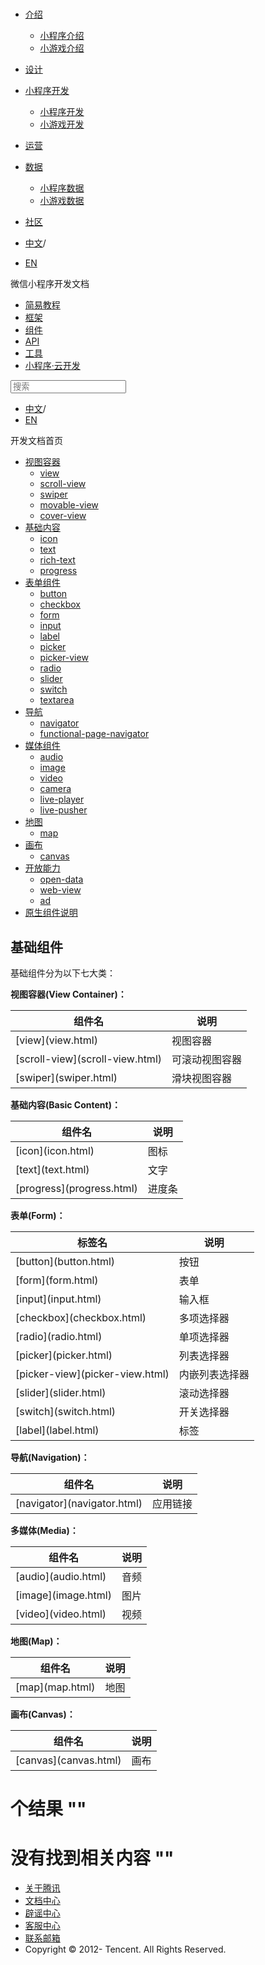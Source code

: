 <div class="book with-summary">

<div class="head">

<div class="head_box">

# [](javascript:; "_('微信公众平台 小程序')")

<div class="header_ctrls">

*   [介绍](javascript:;)
    *   [小程序介绍](https://developers.weixin.qq.com/miniprogram/introduction/index.html?t=18091122)
    *   [小游戏介绍](https://developers.weixin.qq.com/minigame/introduction/index.html?t=18091122)
*   [设计](https://developers.weixin.qq.com/miniprogram/design/index.html?t=18091122)
*   [小程序开发](javascript:;)
    *   [小程序开发](https://developers.weixin.qq.com/miniprogram/dev/index.html?t=18091122)
    *   [小游戏开发](https://developers.weixin.qq.com/minigame/dev/index.html?t=18091122)
*   [运营](https://developers.weixin.qq.com/miniprogram/product/index.html?t=18091122)
*   [数据](javascript:;)
    *   [小程序数据](https://developers.weixin.qq.com/miniprogram/analysis/index.html?t=18091122)
    *   [小游戏数据](https://developers.weixin.qq.com/minigame/analysis/index.html?t=18091122)
*   [社区](https://developers.weixin.qq.com/)

*   [中文](https://developers.weixin.qq.com/miniprogram/dev/component/index.html?t=18091122)<span class="split-line">/</span>
*   [EN](https://developers.weixin.qq.com/miniprogram/en/dev/component/index.html?t=18091122)

</div>

</div>

</div>

<div class="sub_nav_box">

<div class="sub_nav_inner">

<div class="book-summary-opr" id="js-book-summary-opr"><a class="book-summary-btn"></a></div>

<div class="top_sub_nav">

<div class="top_title_wap"><span class="icon_title icon_dev"></span>

微信小程序开发文档

</div>

*   [简易教程](../)
*   [框架](../framework/MINA.html)
*   [组件](.)
*   [API](../api/network/download/wx.downloadFile.html)
*   [工具](../devtools/devtools.html)
*   [小程序·云开发](../wxcloud/basis/getting-started.html)

</div>

<div id="book-search-input" role="search">

<form><label for="search-input" class="search-icon" id="js-search-icon"></label><input type="text" id="search-input" name="search-input" placeholder="搜索"> </form>

</div>

*   [中文](https://developers.weixin.qq.com/miniprogram/dev/component/index.html?t=18091122)<span class="split-line">/</span>
*   [EN](https://developers.weixin.qq.com/miniprogram/en/dev/component/index.html?t=18091122)

</div>

</div>

<div class="book-summary">

<div class="book-summary-home" id="js-summary-home"><a><span class="icon_home_s icon_dev"></span><span class="s_title_2">开发文档首页</span></a></div>

<nav role="navigation">

*   [视图容器](./view.html)
    *   [view](./view.html)
    *   [scroll-view](./scroll-view.html)
    *   [swiper](./swiper.html)
    *   [movable-view](./movable-view.html)
    *   [cover-view](./cover-view.html)
*   [基础内容](./icon.html)
    *   [icon](./icon.html)
    *   [text](./text.html)
    *   [rich-text](./rich-text.html)
    *   [progress](./progress.html)
*   [表单组件](./button.html)
    *   [button](./button.html)
    *   [checkbox](./checkbox.html)
    *   [form](./form.html)
    *   [input](./input.html)
    *   [label](./label.html)
    *   [picker](./picker.html)
    *   [picker-view](./picker-view.html)
    *   [radio](./radio.html)
    *   [slider](./slider.html)
    *   [switch](./switch.html)
    *   [textarea](./textarea.html)
*   [导航](./navigator.html)
    *   [navigator](./navigator.html)
    *   [functional-page-navigator](./functional-page-navigator.html)
*   [媒体组件](./audio.html)
    *   [audio](./audio.html#audio)
    *   [image](./image.html)
    *   [video](./video.html)
    *   [camera](./camera.html)
    *   [live-player](./live-player.html)
    *   [live-pusher](./live-pusher.html)
*   [地图](./map.html)
    *   [map](./map.html#map)
*   [画布](./canvas.html)
    *   [canvas](./canvas.html#canvas)
*   [开放能力](./open-data.html)
    *   [open-data](./open-data.html)
    *   [web-view](./web-view.html)
    *   [ad](./ad.html)
*   [原生组件说明](./native-component.html)

</nav>

</div>

<div class="book-body">

<div class="body-inner">

<div class="page-wrapper" tabindex="-1" role="main">

<div class="page-inner">

<div id="book-search-results">

<div class="search-noresults">

<section class="normal markdown-section">

# 基础组件

基础组件分为以下七大类：

**视图容器(View Container)：**

<table>

<thead>

<tr>

<th>组件名</th>

<th>说明</th>

</tr>

</thead>

<tbody>

<tr>

<td>[view](view.html)</td>

<td>视图容器</td>

</tr>

<tr>

<td>[scroll-view](scroll-view.html)</td>

<td>可滚动视图容器</td>

</tr>

<tr>

<td>[swiper](swiper.html)</td>

<td>滑块视图容器</td>

</tr>

</tbody>

</table>

**基础内容(Basic Content)：**

<table>

<thead>

<tr>

<th>组件名</th>

<th>说明</th>

</tr>

</thead>

<tbody>

<tr>

<td>[icon](icon.html)</td>

<td>图标</td>

</tr>

<tr>

<td>[text](text.html)</td>

<td>文字</td>

</tr>

<tr>

<td>[progress](progress.html)</td>

<td>进度条</td>

</tr>

</tbody>

</table>

**表单(Form)：**

<table>

<thead>

<tr>

<th>标签名</th>

<th>说明</th>

</tr>

</thead>

<tbody>

<tr>

<td>[button](button.html)</td>

<td>按钮</td>

</tr>

<tr>

<td>[form](form.html)</td>

<td>表单</td>

</tr>

<tr>

<td>[input](input.html)</td>

<td>输入框</td>

</tr>

<tr>

<td>[checkbox](checkbox.html)</td>

<td>多项选择器</td>

</tr>

<tr>

<td>[radio](radio.html)</td>

<td>单项选择器</td>

</tr>

<tr>

<td>[picker](picker.html)</td>

<td>列表选择器</td>

</tr>

<tr>

<td>[picker-view](picker-view.html)</td>

<td>内嵌列表选择器</td>

</tr>

<tr>

<td>[slider](slider.html)</td>

<td>滚动选择器</td>

</tr>

<tr>

<td>[switch](switch.html)</td>

<td>开关选择器</td>

</tr>

<tr>

<td>[label](label.html)</td>

<td>标签</td>

</tr>

</tbody>

</table>

**导航(Navigation)：**

<table>

<thead>

<tr>

<th>组件名</th>

<th>说明</th>

</tr>

</thead>

<tbody>

<tr>

<td>[navigator](navigator.html)</td>

<td>应用链接</td>

</tr>

</tbody>

</table>

**多媒体(Media)：**

<table>

<thead>

<tr>

<th>组件名</th>

<th>说明</th>

</tr>

</thead>

<tbody>

<tr>

<td>[audio](audio.html)</td>

<td>音频</td>

</tr>

<tr>

<td>[image](image.html)</td>

<td>图片</td>

</tr>

<tr>

<td>[video](video.html)</td>

<td>视频</td>

</tr>

</tbody>

</table>

**地图(Map)：**

<table>

<thead>

<tr>

<th>组件名</th>

<th>说明</th>

</tr>

</thead>

<tbody>

<tr>

<td>[map](map.html)</td>

<td>地图</td>

</tr>

</tbody>

</table>

**画布(Canvas)：**

<table>

<thead>

<tr>

<th>组件名</th>

<th>说明</th>

</tr>

</thead>

<tbody>

<tr>

<td>[canvas](canvas.html)</td>

<td>画布</td>

</tr>

</tbody>

</table>

</section>

</div>

<div class="search-results">

<div class="has-results">

# <span class="search-results-count"></span>个结果 "<span class="search-query"></span>"

</div>

<div class="no-results">

# 没有找到相关内容 "<span class="search-query"></span>"

</div>

</div>

</div>

</div>

</div>

<div class="foot" id="footer">

*   [关于腾讯](https://www.tencent.com/)
*   [文档中心](https://developers.weixin.qq.com/miniprogram/introduction/index.html)
*   [辟谣中心](https://mp.weixin.qq.com/cgi-bin/opshowpage?action=dispelinfo)
*   [客服中心](https://kf.qq.com/product/wx_xcx.html)
*   [联系邮箱](mailto:weixinmp@qq.com)
*   Copyright © 2012-<span id="s_copyright_year"></span> Tencent. All Rights Reserved.

</div>

</div>

[](../framework/MINA.html)[](../api/network/download/wx.downloadFile.html)</div>

</div>